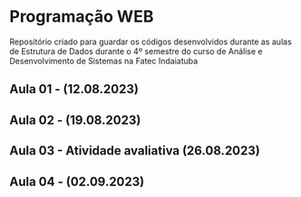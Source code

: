 # Programação WEB
Repositório criado para guardar os códigos desenvolvidos durante as aulas de Estrutura de Dados durante o 4º semestre do curso de Análise e Desenvolvimento de Sistemas na Fatec Indaiatuba

## Aula 01 - (12.08.2023)
## Aula 02 - (19.08.2023)
## Aula 03 - Atividade avaliativa (26.08.2023)
## Aula 04 - (02.09.2023)
